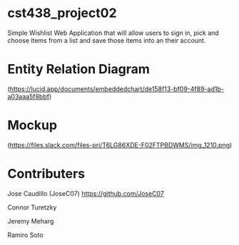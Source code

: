 # cst438_project02
Simple Wishlist Web Application that will allow users to sign in, pick and choose items from a list and save those items into an their account. 

# Entity Relation Diagram 
(https://lucid.app/documents/embeddedchart/de158f13-bf09-4f89-ad1b-a03aaa5f8bbf)

# Mockup
(https://files.slack.com/files-pri/T6LG86XDE-F02FTPBDWMS/img_1210.png)

# Contributers
Jose Caudillo (JoseC07) https://github.com/JoseC07

Connor Turetzky

Jeremy Meharg

Ramiro Soto
